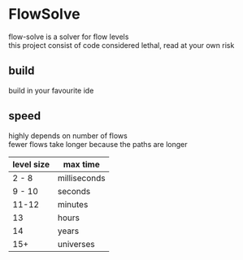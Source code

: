 # FlowSolve

flow-solve is a solver for flow levels  
this project consist of code considered lethal, read at your own risk  

## build

build in your favourite ide

## speed

highly depends on number of flows  
fewer flows take longer because the paths are longer

level size | max time
---------- | ----
2 - 8      | milliseconds
9 - 10     | seconds
11-12      | minutes
13         | hours
14         | years
15+        | universes
